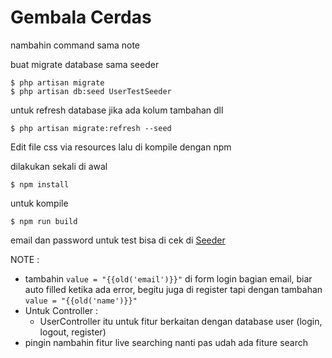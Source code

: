 # Gembala Cerdas

nambahin command sama note

buat migrate database sama seeder

```
$ php artisan migrate
$ php artisan db:seed UserTestSeeder
```

untuk refresh database jika ada kolum tambahan dll
```
$ php artisan migrate:refresh --seed
```

Edit file css via resources lalu di kompile dengan npm

dilakukan sekali di awal 
```
$ npm install
```

untuk kompile
```
$ npm run build
```

email dan password untuk test
bisa di cek di [Seeder](database/seeders/UserTestSeeder.php)

NOTE : 

- tambahin `value = "{{old('email')}}"` di form login bagian email, biar auto filled ketika ada error, begitu juga di register tapi dengan tambahan `value = "{{old('name')}}"`
- Untuk Controller :
    - UserController itu untuk fitur berkaitan dengan database user (login, logout, register)
- pingin nambahin fitur live searching nanti pas udah ada fiture search